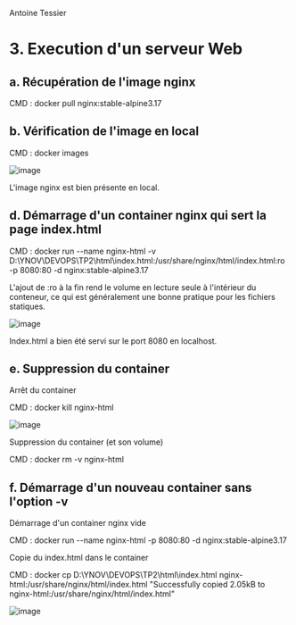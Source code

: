 Antoine Tessier

# 3. Execution d'un serveur Web

## a. Récupération de l'image nginx
CMD : docker pull nginx:stable-alpine3.17

## b. Vérification de l'image en local
CMD : docker images

![image](https://github.com/KaoDje/DevOpsYnovAntoine/assets/113984329/26319ffc-58fe-4d8c-8567-0e3dbe466a58)

L'image nginx est bien présente en local.

## d. Démarrage d'un container nginx qui sert la page index.html
CMD : docker run --name nginx-html -v D:\YNOV\DEVOPS\TP2\html\index.html:/usr/share/nginx/html/index.html:ro -p 8080:80 -d nginx:stable-alpine3.17

L'ajout de :ro à la fin rend le volume en lecture seule à l'intérieur du conteneur, ce qui est généralement une bonne pratique pour les fichiers statiques.

![image](https://github.com/KaoDje/DevOpsYnovAntoine/assets/113984329/eef36d5e-80b2-4721-b367-9ac66db69db9)

Index.html a bien été servi sur le port 8080 en localhost.

## e. Suppression du container 
Arrêt du container

CMD : docker kill nginx-html

![image](https://github.com/KaoDje/DevOpsYnovAntoine/assets/113984329/24f17eae-95df-47bb-9722-7a14b2b27a3a)

Suppression du container (et son volume)

CMD : docker rm -v nginx-html

## f. Démarrage d'un nouveau container sans l'option -v
Démarrage d'un container nginx vide

CMD : docker run --name nginx-html -p 8080:80 -d nginx:stable-alpine3.17

Copie du index.html dans le container

CMD : docker cp D:\YNOV\DEVOPS\TP2\html\index.html nginx-html:/usr/share/nginx/html/index.html
"Successfully copied 2.05kB to nginx-html:/usr/share/nginx/html/index.html"

![image](https://github.com/KaoDje/DevOpsYnovAntoine/assets/113984329/eef36d5e-80b2-4721-b367-9ac66db69db9)
